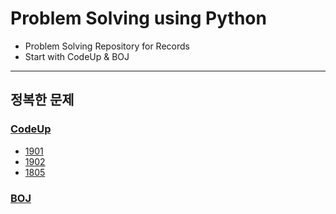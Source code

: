 # Problem Solving using Python
- Problem Solving Repository for Records
- Start with CodeUp & BOJ
---
## 정복한 문제
### [CodeUp](https://codeup.kr)
- [1901](./CodeUp/CodeUp_1901.py)
- [1902](./CodeUp/CodeUp_1902.py)
- [1805](./CodeUp/CodeUp_1805.py)
### [BOJ](https://www.acmicpc.net)